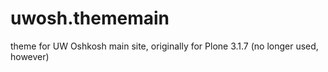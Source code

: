 uwosh.thememain
===============

theme for UW Oshkosh main site, originally for Plone 3.1.7 (no longer used, however)

